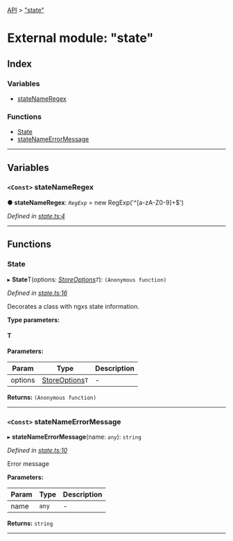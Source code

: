 [API](../README.md) > ["state"](../modules/_state_.md)

# External module: "state"

## Index

### Variables

* [stateNameRegex](_state_.md#statenameregex)

### Functions

* [State](_state_.md#state)
* [stateNameErrorMessage](_state_.md#statenameerrormessage)

---

## Variables
<a id="statenameregex"></a>

### `<Const>` stateNameRegex

**●  stateNameRegex**:  *`RegExp`*  =  new RegExp('^[a-zA-Z0-9]+$')

*Defined in [state.ts:4](https://github.com/amcdnl/ngxs/blob/bb9eb5a/packages/store/src/state.ts#L4)*

___

## Functions
<a id="state"></a>

###  State

▸ **State**T(options: *[StoreOptions](../interfaces/_symbols_.storeoptions.md)`T`*): `(Anonymous function)`

*Defined in [state.ts:16](https://github.com/amcdnl/ngxs/blob/bb9eb5a/packages/store/src/state.ts#L16)*

Decorates a class with ngxs state information.

**Type parameters:**

#### T 
**Parameters:**

| Param | Type | Description |
| ------ | ------ | ------ |
| options | [StoreOptions](../interfaces/_symbols_.storeoptions.md)`T`   |  - |

**Returns:** `(Anonymous function)`

___

<a id="statenameerrormessage"></a>

### `<Const>` stateNameErrorMessage

▸ **stateNameErrorMessage**(name: *`any`*): `string`

*Defined in [state.ts:10](https://github.com/amcdnl/ngxs/blob/bb9eb5a/packages/store/src/state.ts#L10)*

Error message

**Parameters:**

| Param | Type | Description |
| ------ | ------ | ------ |
| name | `any`   |  - |

**Returns:** `string`

___

